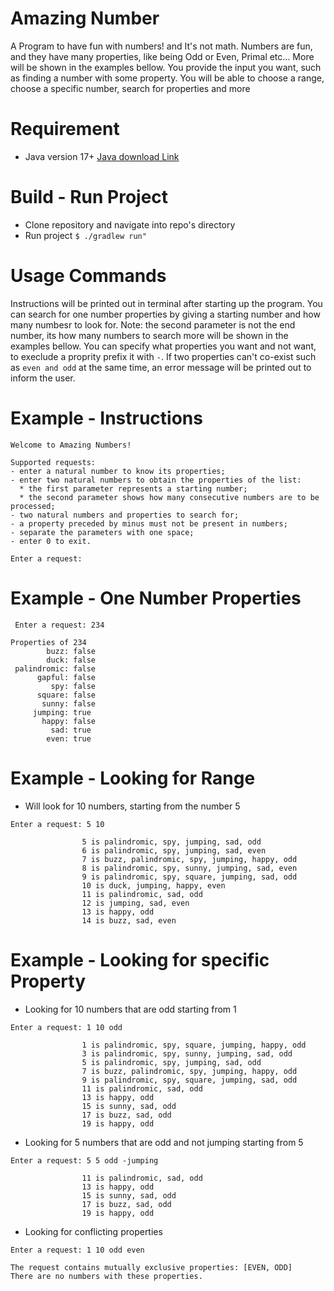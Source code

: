# Amazing Number
A Program to have fun with numbers! and It's not math.
Numbers are fun, and they have many properties, like being Odd or Even, Primal etc... More will be shown in the examples bellow.
You provide the input you want, such as finding a number with some property. You will be able to choose a range, choose a specific number, search for properties and more

# Requirement
- Java version 17+ <a href="https://www.oracle.com/de/java/technologies/downloads/">Java download Link</a>

# Build - Run Project
- Clone repository and navigate into repo's directory
- Run project `$ ./gradlew run"`

# Usage Commands

Instructions will be printed out in terminal after starting up the program.
You can search for one number properties by giving a starting number and how many numbesr to look for. Note: the second parameter is not the end number, its how many numbers to search more will be shown in the examples bellow.
You can specify what properties you want and not want, to execlude a proprity prefix it with `-`. If two properties can't co-exist such as `even and odd` at the same time, an error message will be printed out to inform the user.

# Example - Instructions
```console
Welcome to Amazing Numbers!

Supported requests:
- enter a natural number to know its properties;
- enter two natural numbers to obtain the properties of the list:
  * the first parameter represents a starting number;
  * the second parameter shows how many consecutive numbers are to be processed;
- two natural numbers and properties to search for;
- a property preceded by minus must not be present in numbers;
- separate the parameters with one space;
- enter 0 to exit.

Enter a request:
```

# Example - One Number Properties
```console
 Enter a request: 234

Properties of 234
        buzz: false
        duck: false
 palindromic: false
      gapful: false
         spy: false
      square: false
       sunny: false
     jumping: true
       happy: false
         sad: true
        even: true
```

# Example - Looking for Range
- Will look for 10 numbers, starting from the number 5
```console
Enter a request: 5 10

                5 is palindromic, spy, jumping, sad, odd
                6 is palindromic, spy, jumping, sad, even
                7 is buzz, palindromic, spy, jumping, happy, odd
                8 is palindromic, spy, sunny, jumping, sad, even
                9 is palindromic, spy, square, jumping, sad, odd
                10 is duck, jumping, happy, even
                11 is palindromic, sad, odd
                12 is jumping, sad, even
                13 is happy, odd
                14 is buzz, sad, even
```

# Example - Looking for specific Property

- Looking for 10 numbers that are odd starting from 1
```console
Enter a request: 1 10 odd

                1 is palindromic, spy, square, jumping, happy, odd
                3 is palindromic, spy, sunny, jumping, sad, odd
                5 is palindromic, spy, jumping, sad, odd
                7 is buzz, palindromic, spy, jumping, happy, odd
                9 is palindromic, spy, square, jumping, sad, odd
                11 is palindromic, sad, odd
                13 is happy, odd
                15 is sunny, sad, odd
                17 is buzz, sad, odd
                19 is happy, odd
```
- Looking for 5 numbers that are odd and not jumping starting from 5
```console
Enter a request: 5 5 odd -jumping

                11 is palindromic, sad, odd
                13 is happy, odd
                15 is sunny, sad, odd
                17 is buzz, sad, odd
                19 is happy, odd
```
- Looking for conflicting properties
```console
Enter a request: 1 10 odd even

The request contains mutually exclusive properties: [EVEN, ODD]
There are no numbers with these properties.
```